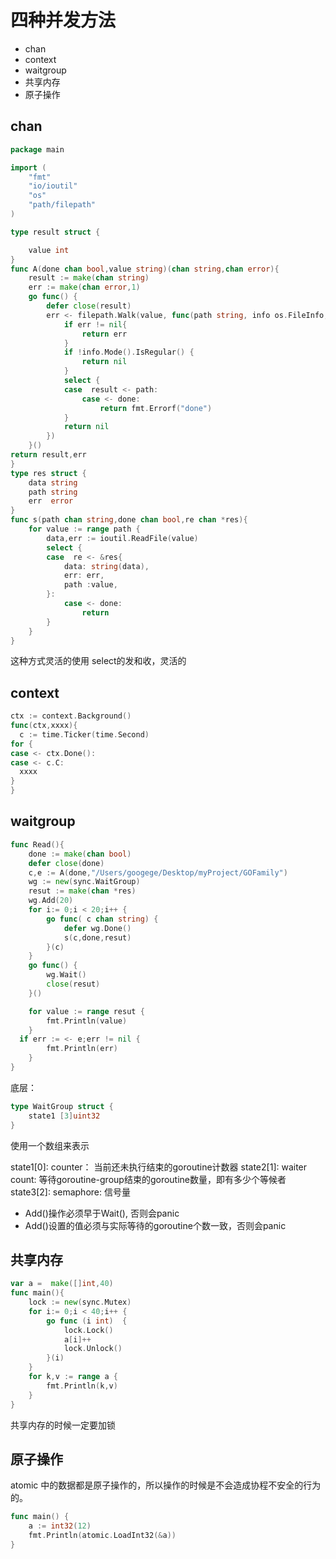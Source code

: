# 四种并发方法
- chan
- context
- waitgroup
- 共享内存
- 原子操作

## chan
```go
package main

import (
	"fmt"
	"io/ioutil"
	"os"
	"path/filepath"
)

type result struct {

	value int
}
func A(done chan bool,value string)(chan string,chan error){
	result := make(chan string)
	err := make(chan error,1)
	go func() {
		defer close(result)
		err <- filepath.Walk(value, func(path string, info os.FileInfo, err error) error {
			if err != nil{
				return err
			}
			if !info.Mode().IsRegular() {
				return nil
			}
			select {
			case  result <- path:
				case <- done:
					return fmt.Errorf("done")
			}
			return nil
		})
	}()
return result,err
}
type res struct {
	data string
	path string
	err  error
}
func s(path chan string,done chan bool,re chan *res){
	for value := range path {
		data,err := ioutil.ReadFile(value)
		select {
		case  re <- &res{
			data: string(data),
			err: err,
			path :value,
		}:
			case <- done:
				return
		}
	}
}

```
这种方式灵活的使用 select的发和收，灵活的
## context
```go
ctx := context.Background()
func(ctx,xxxx){
  c := time.Ticker(time.Second)
for {
case <- ctx.Done():
case <- c.C:
  xxxx
}
}

```
## waitgroup
```go
func Read(){
	done := make(chan bool)
	defer close(done)
	c,e := A(done,"/Users/googege/Desktop/myProject/GOFamily")
	wg := new(sync.WaitGroup)
	resut := make(chan *res)
	wg.Add(20)
	for i:= 0;i < 20;i++ {
		go func( c chan string) {
			defer wg.Done()
			s(c,done,resut)
		}(c)
	}
	go func() {
		wg.Wait()
		close(resut)
	}()

	for value := range resut {
		fmt.Println(value)
	}
  if err := <- e;err != nil {
		fmt.Println(err)
	}
}

```
底层：

```go
type WaitGroup struct {
    state1 [3]uint32
}
```
使用一个数组来表示

state1[0]:  counter： 当前还未执行结束的goroutine计数器
state2[1]: waiter count: 等待goroutine-group结束的goroutine数量，即有多少个等候者
state3[2]: semaphore: 信号量

- Add()操作必须早于Wait(), 否则会panic
- Add()设置的值必须与实际等待的goroutine个数一致，否则会panic
## 共享内存

```go
var a =  make([]int,40)
func main(){
	lock := new(sync.Mutex)
	for i:= 0;i < 40;i++ {
		go func (i int)  {
			lock.Lock()
			a[i]++
			lock.Unlock()
		}(i)
	}
	for k,v := range a {
		fmt.Println(k,v)
	}
}
```
共享内存的时候一定要加锁
## 原子操作
atomic 中的数据都是原子操作的，所以操作的时候是不会造成协程不安全的行为的。
```go
func main() {
	a := int32(12)
	fmt.Println(atomic.LoadInt32(&a))
}
```
